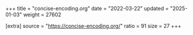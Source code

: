 +++
title = "concise-encoding.org"
date = "2022-03-22"
updated = "2025-01-03"
weight = 27602

[extra]
source = "https://concise-encoding.org/"
ratio = 91
size = 27
+++
